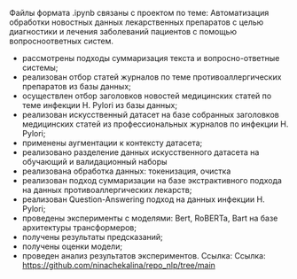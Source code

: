 Файлы формата .ipynb связаны с проектом по теме: Автоматизация обработки новостных данных лекарственных
препаратов с целью диагностики и лечения заболеваний пациентов с помощью вопросноответных систем.
- рассмотрены подходы суммаризация текста и вопросно-ответные системы;
- реализован отбор статей журналов по теме противоаллергических препаратов из
базы данных;
- осуществлен отбор заголовков новостей медицинских статей по теме инфекции H.
Pylori из базы данных;
- реализован искусственный датасет на базе собранных заголовков медицинских
статей из профессиональных журналов по инфекции H. Pylori;
- применены аугментации к контексту датасета;
- реализовано разделение данных искусственного датасета на обучающий и
валидационный наборы
- реализована обработка данных: токенизация, очистка
- реализован подход суммаризации на базе экстрактивного подхода на данных
противоаллергических лекарств;
- реализован Question-Answering подход на данных инфекции H. Pylori;
- проведены эксперименты с моделями: Bert, RoBERTa, Bart на базе архитектуры
трансформеров;
- получены результаты предсказаний;
- получены оценки модели;
- проведен анализ результатов экспериментов.
Ссылка: Ссылка: https://github.com/ninachekalina/repo_nlp/tree/main
